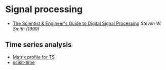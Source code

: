 # Signal processing

* [The Scientist & Engineer's Guide to Digital Signal Processing](https://www.analog.com/en/education/education-library/scientist_engineers_guide.html) _Steven W. Smith \(1999\)_

## Time series analysis

* [Matrix profile for TS](https://notamonadtutorial.com/stumpy-unleashing-the-power-of-the-matrix-profile-for-time-series-analysis-7c46af040adb)
* [scikit-time](https://www.sktime.org/en/latest/)
